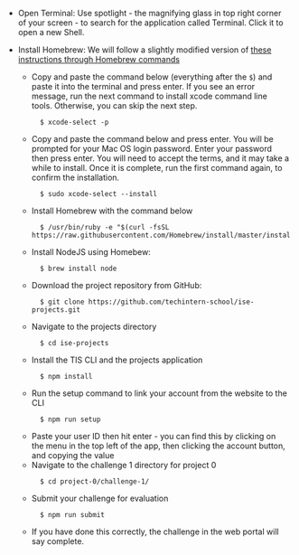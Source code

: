 - Open Terminal: Use spotlight - the magnifying glass in top right corner of your screen - to search for the application called Terminal. Click it to open a new Shell.
- Install Homebrew: We will follow a slightly modified version of [these instructions through Homebrew commands](https://www.datacamp.com/community/tutorials/homebrew-install-use)

  - Copy and paste the command below (everything after the `$`) and paste it into the terminal and press enter. If you see an error message, run the next command to install xcode command line tools. Otherwise, you can skip the next step.
    ```shell
      $ xcode-select -p
    ```
  - Copy and paste the command below and press enter. You will be prompted for your Mac OS login password. Enter your password then press enter. You will need to accept the terms, and it may take a while to install. Once it is complete, run the first command again, to confirm the installation.
    ```shell
      $ sudo xcode-select --install
    ```
  - Install Homebrew with the command below
    ```shell
      $ /usr/bin/ruby -e "$(curl -fsSL https://raw.githubusercontent.com/Homebrew/install/master/install)"
    ```
  - Install NodeJS using Homebew:
    ```shell
      $ brew install node
    ```
  - Download the project repository from GitHub:
    ```shell
      $ git clone https://github.com/techintern-school/ise-projects.git
    ```
  - Navigate to the projects directory
    ```shell
      $ cd ise-projects
    ```
  - Install the TIS CLI and the projects application
    ```shell
      $ npm install
    ```
  - Run the setup command to link your account from the website to the CLI
    ```shell
      $ npm run setup
    ```
  - Paste your user ID then hit enter - you can find this by clicking on the menu in the top left of the app, then clicking the account button, and copying the value
  - Navigate to the challenge 1 directory for project 0
    ```shell
      $ cd project-0/challenge-1/
    ```
  - Submit your challenge for evaluation
    ```shell
      $ npm run submit
    ```
  - If you have done this correctly, the challenge in the web portal will say complete.
